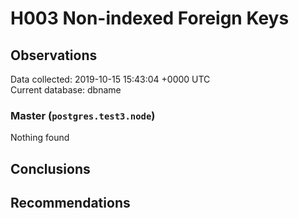 # H003 Non-indexed Foreign Keys #

## Observations ##
Data collected: 2019-10-15 15:43:04 +0000 UTC  
Current database: dbname  


### Master (`postgres.test3.node`) ###



Nothing found



## Conclusions ##


## Recommendations ##

